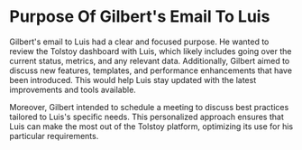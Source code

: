 # Purpose Of Gilbert's Email To Luis

Gilbert's email to Luis had a clear and focused purpose. He wanted to review the Tolstoy dashboard with Luis, which likely includes going over the current status, metrics, and any relevant data. Additionally, Gilbert aimed to discuss new features, templates, and performance enhancements that have been introduced. This would help Luis stay updated with the latest improvements and tools available.

Moreover, Gilbert intended to schedule a meeting to discuss best practices tailored to Luis's specific needs. This personalized approach ensures that Luis can make the most out of the Tolstoy platform, optimizing its use for his particular requirements.